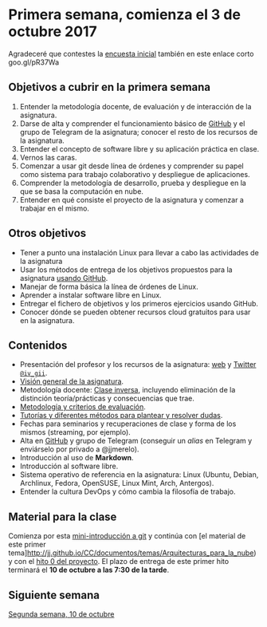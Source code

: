 # Primera semana, comienza el 3 de octubre 2017

Agradeceré que contestes
la
[encuesta inicial](https://docs.google.com/forms/d/e/1FAIpQLScw3YAgMc5gkNeT4HXVz3wQ9fck8Jrc-6kA6ihAPU5pGKWkCg/viewform) también
en este enlace corto goo.gl/pR37Wa

## Objetivos a cubrir en la primera semana

1. Entender la metodología docente, de evaluación y de interacción de la asignatura.
2. Darse de alta y comprender el funcionamiento básico
   de [GitHub](https://github.com) y el grupo de Telegram de la
   asignatura; conocer el resto de los recursos de la asignatura. 
2. Entender el concepto de software libre y su aplicación práctica en clase.
3. Vernos las caras.
4. Comenzar a usar git desde línea de órdenes y comprender su papel como sistema para trabajo colaborativo y despliegue de aplicaciones.
5. Comprender la metodología de desarrollo, prueba y despliegue en la que se basa la computación en nube.
6. Entender en qué consiste el proyecto de la asignatura y comenzar a trabajar en el mismo.

## Otros objetivos
* Tener a punto una instalación Linux para llevar a cabo las actividades de la asignatura
* Usar los métodos de entrega de los objetivos propuestos para la asignatura [usando GitHub](../objetivos/README.md). 
* Manejar de forma básica la línea de órdenes de Linux.
* Aprender a instalar software libre en Linux.
* Entregar el fichero de objetivos y los primeros ejercicios usando
  GitHub.
* Conocer dónde se pueden obtener recursos cloud gratuitos para usar
  en la asignatura. 

## Contenidos 

* Presentación del profesor y los recursos de la asignatura: [web](http://jj.github.io/CC) y [Twitter `@iv_gii`](http://twitter.com/iv_gii).
* [Visión general de la asignatura](http://masteres.ugr.es/ing-informatica/pages/info_academica/guias/guiasdocentes).
* Metodología docente: [Clase inversa](https://es.wikipedia.org/wiki/Aula_invertida), incluyendo eliminación de la distinción teoría/prácticas y consecuencias que trae.
* [Metodología y criterios de evaluación](../Metodología_y_criterios_de_evaluación.md).
* [Tutorías y diferentes métodos para plantear y resolver dudas](/issues).
* Fechas para seminarios y recuperaciones de clase y forma de los mismos (streaming, por ejemplo).
* Alta en [GitHub](http://github.com) y grupo de Telegram (conseguir
  un *alias* en Telegram y enviárselo por privado a @jjmerelo).
* Introducción al uso de **Markdown**.
* Introducción al software libre.
* Sistema operativo de referencia en la asignatura: Linux (Ubuntu,
  Debian, Archlinux, Fedora, OpenSUSE, Linux Mint, Arch, Antergos).
* Entender la cultura DevOps y cómo cambia la filosofía de trabajo.

## Material para la clase

Comienza por esta
[mini-introducción a git](http://mini-git.github.io/) y continúa con
[el material de este primer tema]http://jj.github.io/CC/documentos/temas/Arquitecturas_para_la_nube)
y con el [hito 0 del proyecto](http://jj.github.io/CC/documentos/proyecto/0.Repositorio). El plazo de entrega de este primer hito terminará el **10 de octubre a las 7:30 de la tarde**. 

## Siguiente semana

[Segunda semana, 10 de octubre ](02-semana.md)
